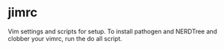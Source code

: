 jimrc
=====

Vim settings and scripts for setup.
To install pathogen and NERDTree and clobber your vimrc, run the do all script.
